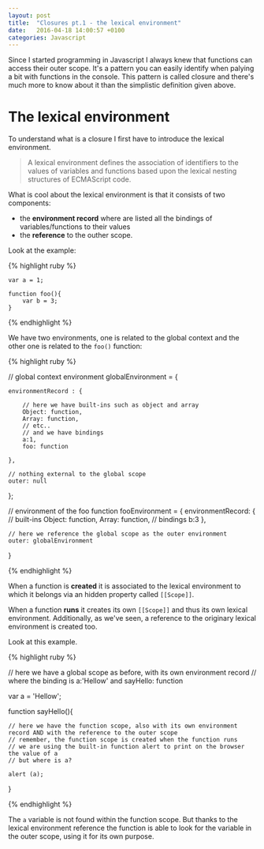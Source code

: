 ```yaml
---
layout: post
title:  "Closures pt.1 - the lexical environment"
date:   2016-04-18 14:00:57 +0100
categories: Javascript
---
```


Since I started programming in Javascript I always knew that functions can access their outer scope. It's a pattern you can easily identify when palying a bit with functions in the console. 
This pattern is called closure and there's much more to know about it than the simplistic definition given above.

# The lexical environment # 

To understand what is a closure I first have to introduce the lexical environment.

> A lexical environment defines the association of identifiers to the values of variables and functions based upon the lexical nesting structures of ECMAScript code.

What is cool about the lexical environment is that it consists of two components: 

* the **environment record** where are listed all the bindings of variables/functions to their values
* the **reference** to the outher scope.

Look at the example:

{% highlight ruby %}

	var a = 1;
	
	function foo(){
		var b = 3;
	}

{% endhighlight %}

We have two environments, one is related to the global context and the other one is related to the `foo()` function:

{% highlight ruby %}

// global context environment
globalEnvironment = {
	
	environmentRecord : {

		// here we have built-ins such as object and array
		Object: function,
		Array: function,
		// etc..
		// and we have bindings
		a:1,
		foo: function

	},

	// nothing external to the global scope
	outer: null
};

// environment of the foo function
fooEnvironment = {
	environmentRecord: {
		// built-ins
		Object: function,
		Array: function,
		// bindings
		b:3
	},

	// here we reference the global scope as the outer environment
	outer: globalEnvironment
}

{% endhighlight %}

When a function is **created** it is associated to the lexical environment to which it belongs via an hidden property called `[[Scope]]`.

When a function **runs** it creates its own `[[Scope]]` and thus its own lexical environment. Additionally, as we've seen, a reference to the originary lexical environment is created too.

Look at this example.

{% highlight ruby %}

// here we have a global scope as before, with its own environment record
// where the binding is a:'Hellow' and sayHello: function

var a = 'Hellow';

function sayHello(){
	
	// here we have the function scope, also with its own environment record AND with the reference to the outer scope
	// remember, the function scope is created when the function runs
	// we are using the built-in function alert to print on the browser the value of a
	// but where is a? 

	alert (a);
}

{% endhighlight %}

The `a` variable is not found within the function scope. But thanks to the lexical environment reference the function is able to look for the variable in the outer scope, using it for its own purpose.